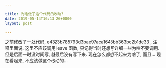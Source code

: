 ```yaml
---

title: 为啥做了这个代码的改动?
date: 2019-05-14T16:13:26+0800
layout: post

---
```


之前修改了一处代码, e4323b785793d3bae97aca1648bb363bc2b1de33 , 注释里面说, 这里不应该调用 leave 函数, 只记得当时还想写详细一些为啥不要调用. 但是后面一时没时间写, 就最后没有写下来. 现在怎么都想不起来为啥了, 而且... 现在看起来, 不应该做这个改动的...

